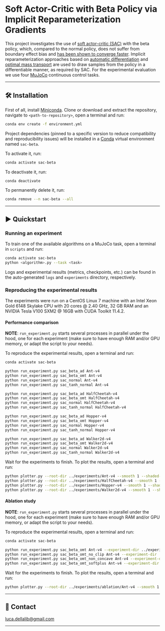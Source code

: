 # Soft Actor-Critic with Beta Policy via Implicit Reparameterization Gradients

This project investigates the use of [soft actor-critic (SAC)](https://arxiv.org/abs/1801.01290v2) with the beta
policy, which, compared to the normal policy, does not suffer from boundary effect bias and [has been shown to
converge faster](https://proceedings.mlr.press/v70/chou17a.html). Implicit reparameterization approaches based
on [automatic differentiation](https://arxiv.org/abs/1805.08498v4) and [optimal mass transport](https://arxiv.org/abs/1806.01851v2)
are used to draw samples from the policy in a differentiable manner, as required by SAC. For the experimental
evaluation we use four [MuJoCo](https://gymnasium.farama.org/environments/mujoco/) continuous control tasks.

---------------------------------------------------------------------------------------------------------

## 🛠️️ Installation

First of all, install [Miniconda](https://docs.conda.io/en/latest/miniconda.html).
Clone or download and extract the repository, navigate to `<path-to-repository>`, open a terminal and run:

```bash
conda env create -f environment.yml
```

Project dependencies (pinned to a specific version to reduce compatibility and reproducibility issues)
will be installed in a [Conda](https://www.anaconda.com/) virtual environment named `sac-beta`.

To activate it, run:

```bash
conda activate sac-beta
```

To deactivate it, run:

```bash
conda deactivate
```

To permanently delete it, run:

```bash
conda remove --n sac-beta --all
```

---------------------------------------------------------------------------------------------------------

## ▶️ Quickstart

### Running an experiment

To train one of the available algorithms on a MuJoCo task, open a terminal in `scripts` and run:

```bash
conda activate sac-beta
python <algorithm>.py --task <task>
```

Logs and experimental results (metrics, checkpoints, etc.) can be found in the auto-generated `logs`
and `experiments` directory, respectively.

### Reproducing the experimental results

The experiments were run on a CentOS Linux 7 machine with an Intel Xeon Gold 6148 Skylake CPU with 20 cores
@ 2.40 GHz, 32 GB RAM and an NVIDIA Tesla V100 SXM2 @ 16GB with CUDA Toolkit 11.4.2.

#### Performance comparison

**NOTE**: `run_experiment.py` starts several processes in parallel under the hood, one for each experiment
(make sure to have enough RAM and/or GPU memory, or adapt the script to your needs).

To reproduce the experimental results, open a terminal and run:

```bash
conda activate sac-beta

python run_experiment.py sac_beta_ad Ant-v4
python run_experiment.py sac_beta_omt Ant-v4
python run_experiment.py sac_normal Ant-v4
python run_experiment.py sac_tanh_normal Ant-v4

python run_experiment.py sac_beta_ad HalfCheetah-v4
python run_experiment.py sac_beta_omt HalfCheetah-v4
python run_experiment.py sac_normal HalfCheetah-v4
python run_experiment.py sac_tanh_normal HalfCheetah-v4

python run_experiment.py sac_beta_ad Hopper-v4
python run_experiment.py sac_beta_omt Hopper-v4
python run_experiment.py sac_normal Hopper-v4
python run_experiment.py sac_tanh_normal Hopper-v4

python run_experiment.py sac_beta_ad Walker2d-v4
python run_experiment.py sac_beta_omt Walker2d-v4
python run_experiment.py sac_normal Walker2d-v4
python run_experiment.py sac_tanh_normal Walker2d-v4
```

Wait for the experiments to finish. To plot the results, open a terminal and run:

```bash
python plotter.py --root-dir ../experiments/Ant-v4 --smooth 1 --shaded-std --legend-pattern "^([\w-]+)" --title Ant-v4 -u --output-path Ant-v4.pdf
python plotter.py --root-dir ../experiments/HalfCheetah-v4 --smooth 1 --shaded-std --legend-pattern "$^" --title HalfCheetah-v4 --ylabel "" -u --output-path HalfCheetah-v4.pdf
python plotter.py --root-dir ../experiments/Hopper-v4 --smooth 1 --shaded-std --legend-pattern "$^" --title Hopper-v4 --ylabel "" -u --output-path Hopper-v4.pdf
python plotter.py --root-dir ../experiments/Walker2d-v4 --smooth 1 --shaded-std --legend-pattern "$^" --title Walker2d-v4 --ylabel "" -u --output-path Walker2d-v4.pdf
```

#### Ablation study

**NOTE**: `run_experiment.py` starts several processes in parallel under the hood, one for each experiment
(make sure to have enough RAM and/or GPU memory, or adapt the script to your needs).

To reproduce the experimental results, open a terminal and run:

```bash
conda activate sac-beta

python run_experiment.py sac_beta_omt Ant-v4 --experiment-dir ../experiments/ablation
python run_experiment.py sac_beta_omt_no_clip Ant-v4 --experiment-dir ../experiments/ablation
python run_experiment.py sac_beta_omt_non_concave Ant-v4 --experiment-dir ../experiments/ablation
python run_experiment.py sac_beta_omt_softplus Ant-v4 --experiment-dir ../experiments/ablation
```

Wait for the experiments to finish. To plot the results, open a terminal and run:

```bash
python plotter.py --root-dir ../experiments/ablation/Ant-v4 --smooth 1 --shaded-std --legend-pattern "^([\w-]+)" --title Ant-v4 --fig-length 5 --fig-width 3 -u --output-path ablation.pdf
```

---------------------------------------------------------------------------------------------------------

## 📧 Contact

[luca.dellalib@gmail.com](mailto:luca.dellalib@gmail.com)

---------------------------------------------------------------------------------------------------------
